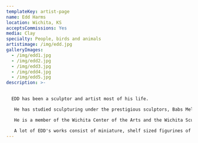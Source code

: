 ```yaml
---
templateKey: artist-page
name: Edd Harms
location: Wichita, KS
acceptsCommissions: Yes
media: Clay
specialty: People, birds and animals
artistimage: /img/edd.jpg
galleryImages:
  - /img/edd1.jpg
  - /img/edd2.jpg
  - /img/edd3.jpg
  - /img/edd4.jpg
  - /img/edd5.jpg
description: >-
  

  EDD has been a sculptor and artist most of his life.

   He has studied sculpturing under the prestigious sculptors, Babs Mellor and Nancy Tapp.

   He is a member of the Wichita Center of the Arts and the Wichita Sculptors Guild.

   A lot of EDD's works consist of miniature, shelf sized figurines of people, birds, and animals
---
```

